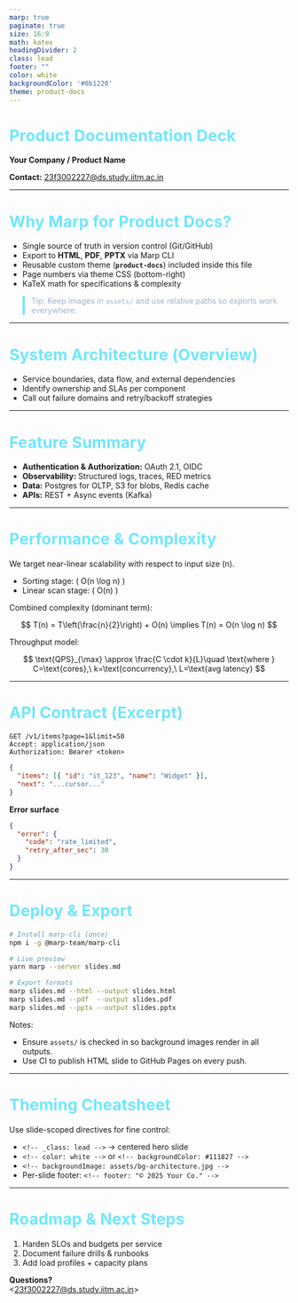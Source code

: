 ```yaml
---
marp: true
paginate: true
size: 16:9
math: katex
headingDivider: 2
class: lead
footer: ""
color: white
backgroundColor: '#0b1220'
theme: product-docs
---
```


<style>
/* @theme product-docs */
@import "default";

:root {
  --bg: #0b1220;
  --bg2: #0f172a;
  --fg: #e6edf3;
  --accent: #6ee7ff;
  --muted: #9fb3c8;
}

section {
  font-family: Inter, system-ui, -apple-system, "Segoe UI", Roboto, "Helvetica Neue", Arial,
    "Noto Sans", "Liberation Sans", sans-serif;
  color: var(--fg);
  background: linear-gradient(180deg, var(--bg) 0%, var(--bg2) 100%);
}

h1, h2, h3 {
  color: var(--accent);
  letter-spacing: .3px;
}

/* Page numbers shown bottom-right */
section::after {
  content: attr(data-marpit-pagination) " / " attr(data-marpit-pagination-total);
  position: absolute;
  right: 24px;
  bottom: 18px;
  font-size: 0.8rem;
  color: var(--muted);
}

/* Helpful layout helpers */
section.lead {
  display: grid;
  place-items: center;
  text-align: center;
}

section.tight * {
  line-height: 1.2;
}

blockquote {
  border-left: 4px solid var(--accent);
  padding-left: 12px;
  color: var(--muted);
}

code, pre code {
  background: rgba(255,255,255,0.06);
  border-radius: 10px;
}
</style>

<!-- _class: lead -->

# Product Documentation Deck

**Your Company / Product Name**

**Contact:** 23f3002227@ds.study.iitm.ac.in

---

# Why Marp for Product Docs?

- Single source of truth in version control (Git/GitHub)
- Export to **HTML**, **PDF**, **PPTX** via Marp CLI
- Reusable custom theme (**`product-docs`**) included inside this file
- Page numbers via theme CSS (bottom-right)
- KaTeX math for specifications & complexity

> Tip: Keep images in `assets/` and use relative paths so exports work everywhere.

---

<!-- backgroundImage: https://raw.githubusercontent.com/SpandanBhoiIITM/marp-product-docs/main/assets/bg-architecture.jpg -->
<!-- backgroundSize: cover -->
<!-- backgroundPosition: center -->


# System Architecture (Overview)

- Service boundaries, data flow, and external dependencies
- Identify ownership and SLAs per component
- Call out failure domains and retry/backoff strategies

---

# Feature Summary

- **Authentication & Authorization:** OAuth 2.1, OIDC
- **Observability:** Structured logs, traces, RED metrics
- **Data:** Postgres for OLTP, S3 for blobs, Redis cache
- **APIs:** REST + Async events (Kafka)

---

# Performance & Complexity

We target near-linear scalability with respect to input size \(n\).

- Sorting stage: \( O(n \log n) \)
- Linear scan stage: \( O(n) \)

Combined complexity (dominant term):

$$
T(n) = T\left(\frac{n}{2}\right) + O(n) \implies T(n) = O(n \log n)
$$

Throughput model:

$$
\text{QPS}_{\max} \approx \frac{C \cdot k}{L}\quad \text{where } C=\text{cores},\ k=\text{concurrency},\ L=\text{avg latency}
$$

---

# API Contract (Excerpt)

```http
GET /v1/items?page=1&limit=50
Accept: application/json
Authorization: Bearer <token>
```

```json
{
  "items": [{ "id": "it_123", "name": "Widget" }],
  "next": "...cursor..."
}
```

**Error surface**

```json
{
  "error": {
    "code": "rate_limited",
    "retry_after_sec": 30
  }
}
```

---

# Deploy & Export

```bash
# Install marp-cli (once)
npm i -g @marp-team/marp-cli

# Live preview
yarn marp --server slides.md

# Export formats
marp slides.md --html --output slides.html
marp slides.md --pdf  --output slides.pdf
marp slides.md --pptx --output slides.pptx
```

Notes:
- Ensure `assets/` is checked in so background images render in all outputs.
- Use CI to publish HTML slide to GitHub Pages on every push.

---

# Theming Cheatsheet

Use slide-scoped directives for fine control:

<!-- _class: tight -->

- `<!-- _class: lead -->` → centered hero slide
- `<!-- color: white -->` or `<!-- backgroundColor: #111827 -->`
- `<!-- backgroundImage: assets/bg-architecture.jpg -->`
- Per-slide footer: `<!-- footer: "© 2025 Your Co." -->`

---

# Roadmap & Next Steps

1. Harden SLOs and budgets per service
2. Document failure drills & runbooks
3. Add load profiles + capacity plans

**Questions?**  
\<23f3002227@ds.study.iitm.ac.in\>

